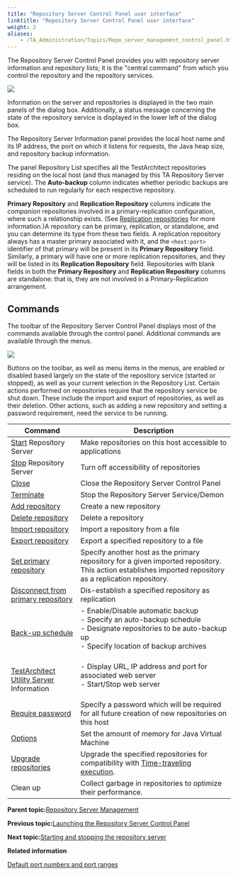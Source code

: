 ```yaml
--- 
title: "Repository Server Control Panel user interface"
linktitle: "Repository Server Control Panel user interface"
weight: 2
aliases: 
    - /TA_Administration/Topics/Repo_server_management_control_panel.html
---
```


The Repository Server Control Panel provides you with repository server information and repository lists; it is the "central command" from which you control the repository and the repository services.

![](/images//Images/admin_RSCP.png)

Information on the server and repositories is displayed in the two main panels of the dialog box. Additionally, a status message concerning the state of the repository service is displayed in the lower left of the dialog box.

The Repository Server Information panel provides the local host name and its IP address, the port on which it listens for requests, the Java heap size, and repository backup information.

The panel Repository List specifies all the TestArchitect repositories residing on the local host \(and thus managed by this TA Repository Server service\). The **Auto-backup** column indicates whether periodic backups are scheduled to run regularly for each respective repository.

**Primary Repository** and **Replication Repository** columns indicate the *companion* repositories involved in a primary-replication configuration, where such a relationship exists. \(See [Replication repositories](/TA_Administration/Topics/Repo_server_management_replication_repo.html) for more information.\)A repository can be primary, replication, or standalone, and you can determine its type from these two fields. A replication repository always has a master primary associated with it, and the `<host:port>` identifier of that primary will be present in its **Primary Repository** field. Similarly, a primary will have one or more replication repositories, and they will be listed in its **Replication Repository** field. Repositories with blank fields in both the **Primary Repository** and **Replication Repository** columns are standalone: that is, they are not involved in a Primary-Replication arrangement.

## Commands

The toolbar of the Repository Server Control Panel displays most of the commands available through the control panel. Additional commands are available through the menus.

![](/images//Images/admin_RSCP_toolbar.png)

Buttons on the toolbar, as well as menu items in the menus, are enabled or disabled based largely on the state of the repository service \(started or stopped\), as well as your current selection in the Repository List. Certain actions performed on repositories require that the repository service be shut down. These include the import and export of repositories, as well as their deletion. Other actions, such as adding a new repository and setting a password requirement, need the service to be running.

|Command|Description|
|-------|-----------|
|[Start](/TA_Administration/Topics/Starting_repository_server.html) Repository Server|Make repositories on this host accessible to applications|
|[Stop](/TA_Administration/Topics/Stopping_repository_server.html) Repository Server|Turn off accessibility of repositories|
|[Close](/TA_Administration/Topics/Repo_server_management_closing.html)|Close the Repository Server Control Panel|
|[Terminate](/TA_Administration/Topics/Repo_server_management_terminating.html)|Stop the Repository Server Service/Demon|
|[Add repository](/TA_Administration/Topics/Repo_server_management_adding.html)|Create a new repository|
|[Delete repository](/TA_Administration/Topics/adm_delete_repo.html#)|Delete a repository|
|[Import repository](/TA_Administration/Topics/Repo_server_management_importing.html)|Import a repository from a file|
|[Export repository](/TA_Administration/Topics/Repo_server_management_exporting.html)|Export a specified repository to a file|
|[Set primary repository](/TA_Administration/Topics/adm_Setting_up_primary_replication_repository.html)|Specify another host as the primary repository for a given imported repository. This action establishes imported repository as a replication repository.|
|[Disconnect from primary repository](/TA_Administration/Topics/adm_Setting_up_primary_replication_repository_2.html)|Dis-establish a specified repository as replication|
|[Back-up schedule](/TA_Administration/Topics/Repo_server_management_bk.html)|-   Enable/Disable automatic backup<br>-   Specify an auto-backup schedule<br>-   Designate repositories to be auto-backup up<br>-   Specify location of backup archives<br><br>|<br>
|[TestArchitect Utility Server](/TA_Administration/Topics/TA_Utility_Server.html) Information|-   Display URL, IP address and port for associated web server<br>-   Start/Stop web server<br><br>|<br>
|[Require password](/TA_Administration/Topics/Repo_server_management_setting_pw.html)|Specify a password which will be required for all future creation of new repositories on this host|
|[Options](/TA_Administration/Topics/Repo_setting_heap_size.html)|Set the amount of memory for Java Virtual Machine|
|[Upgrade repositories](/TA_Administration/Topics/adm_database_upgrade_time_traveling.html)|Upgrade the specified repositories for compatibility with [Time-traveling execution](/TA_Help/Topics/ug_time_traveling.html).|
|Clean up|Collect garbage in repositories to optimize their performance.|

**Parent topic:**[Repository Server Management](/TA_Administration/Topics/Repo_server_management.html)

**Previous topic:**[Launching the Repository Server Control Panel](/TA_Administration/Topics/Repo_server_management_launching.html)

**Next topic:**[Starting and stopping the repository server](/TA_Administration/Topics/Repo_server_management_starting_stopping.html)

**Related information**  


[Default port numbers and port ranges](/TA_Administration/Topics/adm_port_number_port_ranges.html)

